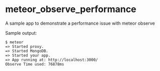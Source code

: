 # meteor_observe_performance
A sample app to demonstrate a performance issue with meteor observe

Sample output:
```
$ meteor
=> Started proxy.                             
=> Started MongoDB.                           
=> Started your app.                          
=> App running at: http://localhost:3000/
Observe Time used: 76878ms
```
